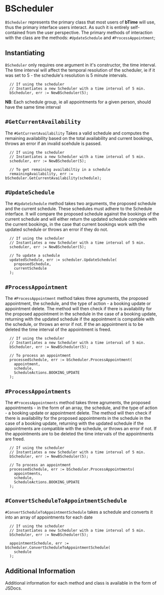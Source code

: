 # BScheduler

`BScheduler` represents the primary class that most users of **bTime** will use,
thus the primary interface users interact.  As such it is entirely self-contained
from the user perspective.  The primary methods of interaction with the class
are the methods: `#UpdateSchedule` and `#ProcessAppointment`;

##  Instantiating

`BScheduler` only requires one argument in it's constructor, the time interval.
The time interval will affect the temporal resolution of the scheduler, ie if it
was set to 5 - the schedule's resolution is 5 minute intervals.

```golang
  // If using the scheduler
  // Instantiates a new Scheduler with a time interval of 5 min.
  bScheduler, err := NewBScheduler(5); 
```

**NB**: Each schedule group, ie all appointments for a given person,
should have the same time interval

## `#GetCurrentAvailability`

The `#GetCurrentAvailability` Takes a valid schedule and computes the remaining
availability based on the total availability and current bookings, throws an
error if an invalid scehdule is passed.

```golang
  // If using the scheduler
  // Instantiates a new Scheduler with a time interval of 5 min.
  scheduler, err := NewBScheduler(5); 

  // To get remaining availabiltiy in a schedule
  remainingAvailability, err := bScheduler.GetCurrentAvailability(schedule);
```

## `#UpdateSchedule`

The `#UpdateSchedule` method takes two arguments, the proposed schedule and the
current schedule.  These schedules must adhere to the Schedule interface.
It will compare the proposed schedule against the bookings of the current schedule
and will either return the updated schedule complete with the current bookings,
in the case that current bookings work with the updated schedule or throws an
error if they do not.

```golang
  // If using the scheduler
  // Instantiates a new Scheduler with a time interval of 5 min.
  scheduler, err := NewBScheduler(5); 

  // To update a schedule
  updatedSchedule, err := scheduler.UpdateSchedule(
    proposedSchedule,
    currentSchedule
  );
```

## `#ProcessAppointment`

The `#ProcessAppointment` method takes three agruments, the proposed appointment,
the schedule, and the type of action \- a booking update or appointment delete.
The method will then check if there is availability for the proposed appointment
in the schedule in the case of a booking update, returning with the updated schedule
if the appointment is compatible with the schedule, or throws an error if not.
If the an appointment is to be deleted the time interval of the appointment is freed.

```golang
  // If using the scheduler
  // Instantiates a new Scheduler with a time interval of 5 min.
  bScheduler, err := NewBScheduler(5); 

  // To process an appointment
  processedSchedule, err := bScheduler.ProcessAppointment(
    appointment,
    schedule,
    ScheduleActions.BOOKING_UPDATE
  ); 
```

## `#ProcessAppointments`

The `#ProcessAppointments` method takes three agruments, the proposed appointments
\- in the form of an array, the schedule, and the type of action \- a booking update
or appointment delete.  The method will then check if there is availability for the
proposed appointments in the schedule in the case of a booking update, returning with
the updated schedule if the appointments are compatible with the schedule, or throws an 
error if not. If the appointments are to be deleted the time intervals of the appointments
are freed.

```golang
  // If using the scheduler
  // Instantiates a new Scheduler with a time interval of 5 min.
  bScheduler, err := NewBScheduler(5); 

  // To process an appointment
  processedSchedule, err := bScheduler.ProcessAppointments(
    appointments, 
    schedule, 
    ScheduleActions.BOOKING_UPDATE
  ); 
```

## `#ConvertScheduleToAppointmentSchedule`

`#ConvertScheduleToAppointmentSchedule` takes a schedule and converts it into an
array of appointments for each date

```golang
  // If using the scheduler
  // Instantiates a new Scheduler with a time interval of 5 min.
  bScheduler, err := NewBScheduler(5); 

  appointmentSchedule, err := bScheduler.ConvertScheduleToAppointmentSchedule(
    schedule
  );
```

## Additional Information

Additional information for each method and class is available in the form of JSDocs.